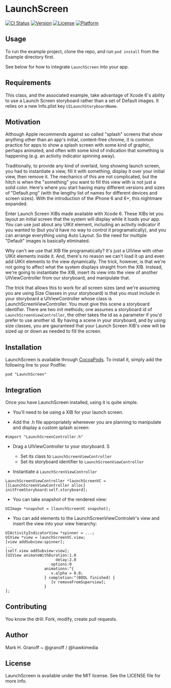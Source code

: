 # LaunchScreen

[![CI Status](http://img.shields.io/travis/granoff/LaunchScreen.svg?style=flat)](https://travis-ci.org/granoff/LaunchScreen)
[![Version](https://img.shields.io/cocoapods/v/LaunchScreen.svg?style=flat)](http://cocoadocs.org/docsets/LaunchScreen)
[![License](https://img.shields.io/cocoapods/l/LaunchScreen.svg?style=flat)](http://cocoadocs.org/docsets/LaunchScreen)
[![Platform](https://img.shields.io/cocoapods/p/LaunchScreen.svg?style=flat)](http://cocoadocs.org/docsets/LaunchScreen)

## Usage

To run the example project, clone the repo, and run `pod install` from the Example directory first.

See below for how to integrate `LaunchScreen` into your app.

## Requirements

This class, and the associated example, take advantage of Xcode 6's ability to use a Launch Screen storyboard rather than a set of
Default images. It relies on a new Info.plist key `UILaunchStoryboardName`.

## Motivation

Although Apple recommends against so called "splash" screens that show anything other than an app's initial, content-free chrome, it is common practice for apps to
show a splash screen with some kind of graphic, perhaps animated, and often with some kind of indication that something is happening (e.g. an activity indicator spinning away).

Traditionally, to provide any kind of overlaid, long showing launch screen, you had to instantiate a view, fill it with something, display it over your initial view, then remove it. The mechanics of this
are not complicated, but the hitch is when the "something" you want to fill this view with is not just a solid color. Here's where you start having many different versions and sizes of "Default.png"
(with the lengthy list of names for different devices and screen sizes). With the introduction of the iPhone 6 and 6+, this nightmare expanded.

Enter Launch Screen XIBs made available with Xcode 6. These XIBs let you layout an initial screen that the system will display while it loads your app. You can use just about any UIKit element, including an activity indicator if you wanted to 
(but you'd have no way to control it programatically), and you can arrange everything using Auto Layout. So the need for multiple "Default" images is basically eliminated.

Why can't we use that XIB file programatically? It's just a UIView with other UIKit elements inside it. And, there's no reason we can't load it up and even
add UIKit elements to the view dynamically. The trick, however, is that we're not going to affect what the system displays straight from the XIB. Instead, we're going to instantiate the XIB, insert its view into
the view of another UIViewController from our storyboard, and manipulate that.

The trick that allows this to work for all screen sizes (and we're assuming you are using Size Classes in your storyboard) is that you must include in your storyboard a UIViewController whose class is LaunchScreenViewController. You must give this scene a storyboard identifier. There are two init methods; one assumes
a storyboard id of `LaunchScreenViewController`, the other takes the id as a parameter if you'd prefer to use another id. By having a scene in your storyboard, and by using size classes, you are gauranteed that your Launch Screen XIB's view will be sized up or down as needed to fill the screen.

## Installation

LaunchScreen is available through [CocoaPods](http://cocoapods.org). To install
it, simply add the following line to your Podfile:

    pod "LaunchScreen"

## Integration

Once you have LaunchScreen installed, using it is quite simple.

- You'll need to be using a XIB for your launch screen.

- Add the .h file appropriately whereever you are planning to manipulate and display a custom splash screen:

```
#import "LaunchScreenController.h"
```

- Drag a UIViewController to your storyboard. S
  - Set its class to `LaunchScreenViewController`
  - Set its storyboard identifier to `LaunchScreenViewController`

- Instantiate a `LaunchScrenViewController`

```
LaunchScreenViewController *launchScreenVC = [[LaunchScreenViewController alloc] initFromStoryboard:self.storyboard];
```

- You can take snapshot of the rendered view:

```
UIImage *snapshot = [launchScreenVC snapshot];
```

- You can add elements to the LaunchScreenViewControlelr's view and insert the view into your view hierarchy:

```
UIActivityIndicatorView *spinner = ...;
UIView *view = launchScreenVC.view;
[view addSubview:spinner];
...
[self.view addSubview:view];
[UIView animateWithDuration:1.0
                      delay:2.0
                    options:0
                 animations:^{
                    v.alpha = 0.0;
                 } completion:^(BOOL finished) {
                    [v removeFromSuperview];
                 }
];
```

## Contributing

You know the drill: Fork, modify, create pull requests.

## Author

Mark H. Granoff ~ @granoff / @hawkimedia

## License

LaunchScreen is available under the MIT license. See the LICENSE file for more info.

